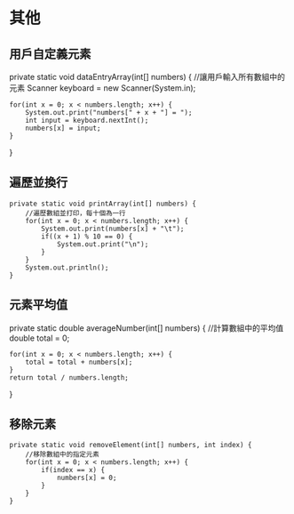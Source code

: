 # 其他
## 用戶自定義元素
private static void dataEntryArray(int[] numbers) {
	//讓用戶輸入所有數組中的元素
	Scanner keyboard = new Scanner(System.in);
	
	for(int x = 0; x < numbers.length; x++) {
		System.out.print("numbers[" + x + "] = ");
		int input = keyboard.nextInt();		
		numbers[x] = input; 
	}
		
}
## 遍歷並換行
```
private static void printArray(int[] numbers) {
	//遍歷數組並打印，每十個為一行
	for(int x = 0; x < numbers.length; x++) {
		System.out.print(numbers[x] + "\t");
		if((x + 1) % 10 == 0) {
			System.out.print("\n");
		}
	}
	System.out.println();
}
```
## 元素平均值
private static double averageNumber(int[] numbers) {
	//計算數組中的平均值
	double total = 0;
	
	for(int x = 0; x < numbers.length; x++) {
		total = total + numbers[x];
	}
	return total / numbers.length;
}
## 移除元素
```
private static void removeElement(int[] numbers, int index) {
	//移除數組中的指定元素
	for(int x = 0; x < numbers.length; x++) {
		if(index == x) {
			numbers[x] = 0;
		}
	}
}
```
